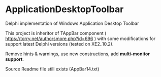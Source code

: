 # ApplicationDesktopToolbar
Delphi implementation of Windows Application Desktop Toolbar 

This project is inheritor of TAppBar component ( https://torry.net/authorsmore.php?id=696 ) 
with some modifications for support latest Delphi versions (tested on XE2..10.2).

Remove hints & warnings, use new constructions, add **multi-monitor support**.

Source Readme file still exists (AppBar14.txt)
